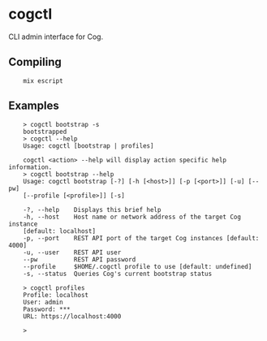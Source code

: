 # cogctl

CLI admin interface for Cog.

## Compiling

        mix escript

## Examples

        > cogctl bootstrap -s
        bootstrapped
        > cogctl --help
        Usage: cogctl [bootstrap | profiles]

        cogctl <action> --help will display action specific help information.
        > cogctl bootstrap --help
        Usage: cogctl bootstrap [-?] [-h [<host>]] [-p [<port>]] [-u] [--pw]
        [--profile [<profile>]] [-s]

        -?, --help    Displays this brief help
        -h, --host    Host name or network address of the target Cog instance
        [default: localhost]
        -p, --port    REST API port of the target Cog instances [default: 4000]
        -u, --user    REST API user
        --pw          REST API password
        --profile     $HOME/.cogctl profile to use [default: undefined]
        -s, --status  Queries Cog's current bootstrap status

        > cogctl profiles
        Profile: localhost
        User: admin
        Password: ***
        URL: https://localhost:4000

        >
